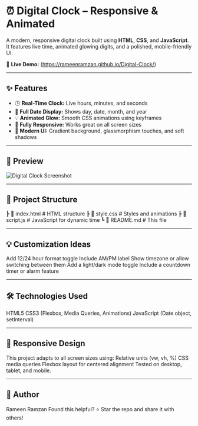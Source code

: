 # ⏰ Digital Clock – Responsive & Animated

A modern, responsive digital clock built using **HTML**, **CSS**, and **JavaScript**. It features live time, animated glowing digits, and a polished, mobile-friendly UI.

🔗 **Live Demo:** (https://rameenramzan.github.io/Digital-Clock/)

---

## ✨ Features

- 🕒 **Real-Time Clock:** Live hours, minutes, and seconds
- 📅 **Full Date Display:** Shows day, date, month, and year
- 💡 **Animated Glow:** Smooth CSS animations using keyframes
- 📱 **Fully Responsive:** Works great on all screen sizes
- 🎨 **Modern UI:** Gradient background, glassmorphism touches, and soft shadows

---

## 📸 Preview

![Digital Clock Screenshot](https://github.com/user-attachments/assets/d478af77-8048-4232-b82f-b07e97d1e5f2)

---

## 📂 Project Structure
┣ 📄 index.html # HTML structure
┣ 📄 style.css # Styles and animations
┣ 📄 script.js # JavaScript for dynamic time
┗ 📄 README.md # This file

---

## 💡 Customization Ideas
Add 12/24 hour format toggle
Include AM/PM label
Show timezone or allow switching between them
Add a light/dark mode toggle
Include a countdown timer or alarm feature

---

## 🛠 Technologies Used
HTML5
CSS3 (Flexbox, Media Queries, Animations)
JavaScript (Date object, setInterval)

---

## 📱 Responsive Design
This project adapts to all screen sizes using:
Relative units (vw, vh, %)
CSS media queries
Flexbox layout for centered alignment
Tested on desktop, tablet, and mobile.

---

## 🙌 Author
Rameen Ramzan
Found this helpful? ⭐ Star the repo and share it with others!
